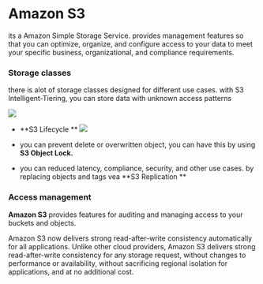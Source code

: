# Amazon S3 
its a Amazon Simple Storage Service.
provides management features so that you can optimize, organize, and configure access to your data to meet your specific business, organizational, and compliance requirements.

### Storage classes
there is alot of  storage classes designed for different use cases.
with S3 Intelligent-Tiering, you can store data with unknown access patterns

![](https://imgs.search.brave.com/2aAU5lHkUBDurW2D4H8Q1t65yAqEf2a-QOwwpdmWU38/rs:fit:1200:720:1/g:ce/aHR0cHM6Ly9pLnl0/aW1nLmNvbS92aS94/Wl9UY2g4N21Ydy9t/YXhyZXNkZWZhdWx0/LmpwZw)


- **S3 Lifecycle **
![](https://imgs.search.brave.com/z31R6Z0I0czxflqsUR3p_i9JrwK3X8t4BaLsJcqmVYs/rs:fit:960:340:1/g:ce/aHR0cHM6Ly9wbGF5/LndoaXpsYWJzLmNv/bS9mcm9udGVuZC93/ZWIvbWVkaWEvMjAy/MC8wNy8wNi90YXNr/X2lkXzM2X2NyZWF0/aW5nX3MzX2xpZmVj/eWNsZV9wb2xpY3ku/cG5n)


- you can prevent delete or overwritten object, you can have this by using **S3 Object Lock.**
- you can  reduced latency, compliance, security, and other use cases. by replacing objects and tags vea **S3 Replication **

### Access management 
**Amazon S3** provides features for auditing and managing access to your buckets and objects.


Amazon S3 now delivers strong read-after-write consistency automatically for all applications. Unlike other cloud providers, Amazon S3 delivers strong read-after-write consistency for any storage request, without changes to performance or availability, without sacrificing regional isolation for applications, and at no additional cost.
